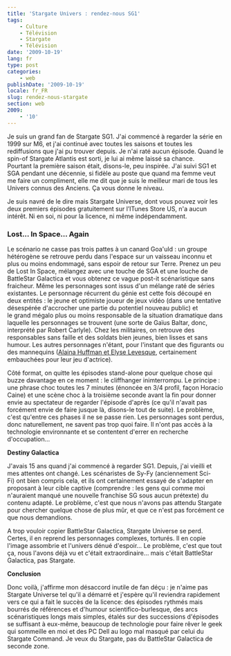 ```yaml
---
title: 'Stargate Univers : rendez-nous SG1'
tags:
    - Culture
    - Télévision
    - Stargate
    - Télévision
date: '2009-10-19'
lang: fr
type: post
categories:
    - web
publishDate: '2009-10-19'
locale: fr_FR
slug: rendez-nous-stargate
section: web
2009:
    - '10'
---
```


Je suis un grand fan de Stargate SG1\. J'ai commencé à regarder la série en 1999 sur M6, et j'ai continué avec toutes les saisons et toutes les rediffusions que j'ai pu trouver depuis. Je n'ai raté aucun épisode. Quand le spin-of Stargate Atlantis est sorti, je lui ai même laissé sa chance. Pourtant la première saison était, disons-le, peu inspirée. J'ai suivi SG1 et SGA pendant une décennie, si fidèle au poste que quand ma femme veut me faire un compliment, elle me dit que je suis le meilleur mari de tous les Univers connus des Anciens. Ça vous donne le niveau.

<!--more-->

Je suis navré de le dire mais Stargate Universe, dont vous pouvez voir les deux premiers épisodes gratuitement sur l’ITunes Store US, n'a aucun intérêt. Ni en soi, ni pour la licence, ni même indépendamment.

### Lost… In Space… Again

Le scénario ne casse pas trois pattes à un canard Goa'uld&nbsp;: un groupe hétérogène se retrouve perdu dans l'espace sur un vaisseau inconnu et plus ou moins endommagé, sans espoir de retour sur Terre. Prenez un peu de Lost In Space, mélangez avec une touche de SGA et une louche de BattleStar Galactica et vous obtenez ce vague post-it scénaristique sans fraicheur. Même les personnages sont issus d'un mélange raté de séries existantes. Le personnage récurrent du génie est cette fois découpé en deux entités&nbsp;: le jeune et optimiste joueur de jeux vidéo (dans une tentative désespérée d'accrocher une partie du potentiel nouveau public) et le grand mégalo plus ou moins responsable de la situation dramatique dans laquelle les personnages se trouvent (une sorte de Gaïus Baltar, donc, interprété par Robert Carlyle). Chez les militaires, on retrouve des responsables sans faille et des soldats bien jeunes, bien lisses et sans humour. Les autres personnages n'étant, pour l'instant que des figurants ou des mannequins ([Alaina Huffman et Elyse Levesque](http://www.unificationfrance.com/spip.php?article8066), certainement embauchées pour leur jeu d'actrice).

Côté format, on quitte les épisodes stand-alone pour quelque chose qui buzze davantage en ce moment&nbsp;: le cliffhanger inimterrompu. Le principe&nbsp;: une phrase choc toutes les 7 minutes (énoncée en 3/4 profil, façon Horacio Caine) et une scène choc à la troisième seconde avant la fin pour donner envie au spectateur de regarder l'épisode d'après (ce qu'il n'avait pas forcément envie de faire jusque là, disons-le tout de suite). Le problème, c'est qu'entre ces phases il ne se passe rien. Les personnages sont perdus, donc naturellement, ne savent pas trop quoi faire. Il n'ont pas accès à la technologie environnante et se contentent d'errer en recherche d'occupation…

**Destiny Galactica**

J'avais 15 ans quand j'ai commencé à regarder SG1. Depuis, j'ai vieilli et mes attentes ont changé. Les scénaristes de Sy-Fy (anciennement Sci-Fi) ont bien compris cela, et ils ont certainement essayé de s'adapter en proposant à leur cible captive (comprendre&nbsp;: les gens qui comme moi n'auraient manqué une nouvelle franchise SG sous aucun prétexte) du contenu adapté. Le problème, c'est que nous n'avons pas attendu Stargate pour chercher quelque chose de plus mûr, et que ce n'est pas forcément ce que nous demandions.

A trop vouloir copier BattleStar Galactica, Stargate Universe se perd. Certes, il en reprend les personnages complexes, torturés. Il en copie l'image assombrie et l'univers dénué d'espoir… Le problème, c'est que tout ça, nous l'avons déjà vu et c'était extraordinaire… mais c'était BattleStar Galactica, pas Stargate.

**Conclusion**

Donc voilà, j'affirme mon désaccord inutile de fan déçu&nbsp;: je n'aime pas Stargate Universe tel qu'il a démarré et j'espère qu'il reviendra rapidement vers ce qui a fait le succès de la licence: des épisodes rythmés mais bourrés de références et d'humour scientifico-burlesque, des arcs scénaristiques longs mais simples, étalés sur des successions d'épisodes se suffisant à eux-même, beaucoup de technologie pour faire rêver le geek qui sommeille en moi et des PC Dell au logo mal masqué par celui du Stargate Command. Je veux du Stargate, pas du BattleStar Galactica de seconde zone.